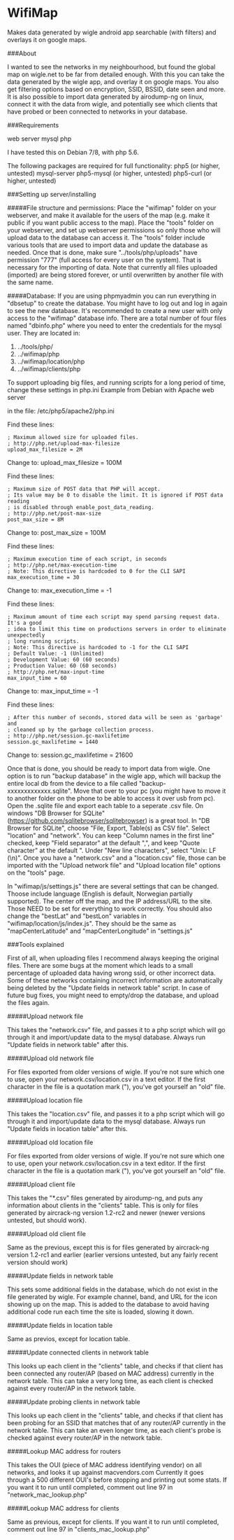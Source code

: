 # WifiMap
Makes data generated by wigle android app searchable (with filters) and overlays it on google maps.

###About

I wanted to see the networks in my neighbourhood, but found the global map on wigle.net to be far from detailed enough. With this you can take the data generated by the wigle app, and overlay it on google maps. You also get filtering options based on encryption, SSID, BSSID, date seen and more.
It is also possible to import data generated by airodump-ng on linux, connect it with the data from wigle, and potentially see which clients that have probed or been connected to networks in your database.


###Requirements

web server
mysql
php


I have tested this on Debian 7/8, with php 5.6.

The following packages are required for full functionality:
php5 (or higher, untested)
mysql-server
php5-mysql (or higher, untested)
php5-curl (or higher, untested)

###Setting up server/installing

#####File structure and permissions:
Place the "wifimap" folder on your webserver, and make it available for the users of the map (e.g. make it public if you want public access to the map).
Place the "tools" folder on your webserver, and set up webserver permissions so only those who will upload data to the database can access it.
The "tools" folder include various tools that are used to import data and update the database as needed.
Once  that is done, make sure "../tools/php/uploads" have permission "777" (full access for every user on the system). That is necessary for the importing of data. Note that currently all files uploaded (imported) are being stored forever, or until overwritten by another file with the same name.


#####Database:
If you are using phpmyadmin you can run everything in "dbsetup" to create the database.
You might have to log out and log in again to see the new database.
It's recommended to create a new user with only access to the "wifimap" database info.
There are a total number of four files named "dbinfo.php" where you need to enter the credentials for the mysql user.
They are located in:
1. ../tools/php/
2. ../wifimap/php
3. ../wifimap/location/php
4. ../wifimap/clients/php


To support uploading big files, and running scripts for a long period of time, change these settings in php.ini
Example from Debian with Apache web server

in the file:
/etc/php5/apache2/php.ini

Find these lines:
```
; Maximum allowed size for uploaded files.
; http://php.net/upload-max-filesize
upload_max_filesize = 2M
```

Change to:
upload_max_filesize = 100M


Find these lines:
```
; Maximum size of POST data that PHP will accept.
; Its value may be 0 to disable the limit. It is ignored if POST data reading
; is disabled through enable_post_data_reading.
; http://php.net/post-max-size
post_max_size = 8M
```

Change to:
post_max_size = 100M


Find these lines:
```
; Maximum execution time of each script, in seconds
; http://php.net/max-execution-time
; Note: This directive is hardcoded to 0 for the CLI SAPI
max_execution_time = 30
```

Change to:
max_execution_time = -1


Find these lines:
```
; Maximum amount of time each script may spend parsing request data. It's a good
; idea to limit this time on productions servers in order to eliminate unexpectedly
; long running scripts.
; Note: This directive is hardcoded to -1 for the CLI SAPI
; Default Value: -1 (Unlimited)
; Development Value: 60 (60 seconds)
; Production Value: 60 (60 seconds)
; http://php.net/max-input-time
max_input_time = 60
```

Change to:
max_input_time = -1


Find these lines:
```
; After this number of seconds, stored data will be seen as 'garbage' and
; cleaned up by the garbage collection process.
; http://php.net/session.gc-maxlifetime
session.gc_maxlifetime = 1440
```

Change to:
session.gc_maxlifetime = 21600



Once that is done, you should be ready to import data from wigle.
One option is to run "backup database" in the wigle app, which will backup the entire local db from the device to a file called "backup-xxxxxxxxxxxxx.sqlite".
Move that over to your pc (you might have to move it to another folder on the phone to be able to access it over usb from pc). Open the .sqlite file and export each table to a seperate .csv file. On windows "DB Browser for SQLite" (https://github.com/sqlitebrowser/sqlitebrowser) is a great tool.
In "DB Browser for SQLite", choose "File, Export, Table(s) as CSV file". Select "location" and "network". You can keep "Column names in the first line" checked, keep "Field separator" at the default ",", and keep "Quote character" at the default ". Under "New line characters", select "Unix: LF (\n)".
Once you have a "network.csv" and a "location.csv" file, those can be imported with the "Upload network file" and "Upload location file" options on the "tools" page.


In "wifimap/js/settings.js" there are several settings that can be changed. Thoose include language (English is default, Norwegian partially supported). The center off the map, and the IP address/URL to the site. Those NEED to be set for everything to work correctly. You should also change the "bestLat" and "bestLon" variables in "wifimap/location/js/index.js". They should be the same as "mapCenterLatitude" and "mapCenterLongitude" in "settings.js"


###Tools explained

First of all, when uploading files I recommend always keeping the original files. There are some bugs at the moment which leads to a small percentage of uploaded data having wrong ssid, or other incorrect data. Some of these networks containing incorrect information are automatically being deleted by the "Update fields in network table" script. In case of future bug fixes, you might need to empty/drop the database, and upload the files again.

#####Upload network file

This takes the "network.csv" file, and passes it to a php script which will go through it and import/update data to the mysql database.
Always run "Update fields in network table" after this.

#####Upload old network file

For files exported from older versions of wigle. If you're not sure which one to use, open your network.csv/location.csv in a text editor. If the first character in the file is a quotation mark ("), you've got yourself an "old" file.

#####Upload location file

This takes the "location.csv" file, and passes it to a php script which will go through it and import/update data to the mysql database.
Always run "Update fields in location table" after this.

#####Upload old location file

For files exported from older versions of wigle. If you're not sure which one to use, open your network.csv/location.csv in a text editor. If the first character in the file is a quotation mark ("), you've got yourself an "old" file.

#####Upload client file

This takes the "*.csv" files generated by airodump-ng, and puts any information about clients in the "clients" table.
This is only for files generated by aircrack-ng version 1.2-rc2 and newer (newer versions untested, but should work).

#####Upload old client file

Same as the previous, except this is for files generated by aircrack-ng version 1.2-rc1 and earlier (earlier versions untested, but any fairly recent version should work)

#####Update fields in network table

This sets some additional fields in the database, which do not exist in the file generated by wigle. For example channel, band, and URL for the icon showing up on the map. This is added to the database to avoid having additional code run each time the site is loaded, slowing it down.

#####Update fields in location table

Same as previos, except for location table.

#####Update connected clients in network table

This looks up each client in the "clients" table, and checks if that client has been connected any router/AP (based on MAC address) currently in the network table. This can take a very long time, as each client is checked against every router/AP in the network table.

#####Update probing clients in network table

This looks up each client in the "clients" table, and checks if that client has been probing for an SSID that matches that of any router/AP currently in the network table. This can take an even longer time, as each client's probe is checked against every router/AP in the network table.

#####Lookup MAC address for routers

This takes the OUI (piece of MAC address identifying vendor) on all networks, and looks it up against macvendors.com
Currently it goes through a 500 different OUI's before stopping and printing out some stats. If you want it to run until completed, comment out line 97 in "network_mac_lookup.php"

#####Lookup MAC address for clients

Same as previous, except for clients. If you want it to run until completed, comment out line 97 in "clients_mac_lookup.php"
